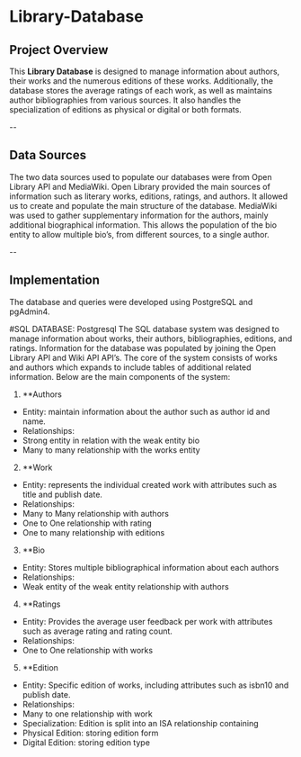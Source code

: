 # Library-Database

## Project Overview
This **Library Database** is designed to manage information about authors, their works and the numerous editions of these works. Additionally, the database stores the average ratings of each work, as well as maintains author bibliographies from various sources. It also handles the specialization of editions as physical or digital or both formats.

--

## Data Sources
The two data sources used to populate our databases were from Open Library API and MediaWiki. Open Library provided  the main sources of information such as literary works, editions, ratings, and authors. It allowed us to create and populate the main structure of the database. MediaWiki was used to gather supplementary information for the authors, mainly additional biographical information. This allows the population of the bio entity to allow multiple bio’s, from different sources, to a single author.

--

## Implementation
The database and queries were developed using PostgreSQL and pgAdmin4.

#SQL DATABASE: Postgresql
The SQL database system was designed to manage information about works, their authors, bibliographies, editions, and ratings. Information for the database was populated by joining the Open Library API and Wiki API API’s. The core of the system consists of works and authors which expands to include tables of additional related information. Below are the main components of the system:
1. **Authors
- Entity: maintain information about the author such as author id and name. 
- Relationships:
- Strong entity in relation with the weak entity bio 
- Many to many relationship with the works entity
2. **Work
- Entity: represents the individual created work with attributes such as title and publish date.
- Relationships: 
- Many to Many relationship with authors
- One to One relationship with rating
- One to many relationship with editions
3. **Bio
- Entity: Stores multiple bibliographical information about each authors
- Relationships:
- Weak entity of the weak entity relationship with authors
4. **Ratings
- Entity: Provides the average user feedback per work with attributes such as average rating and rating count.
- Relationships:
- One to One relationship with works
5. **Edition
- Entity: Specific edition of works, including attributes such as isbn10 and publish date.
- Relationships:
- Many to one relationship with work
- Specialization: Edition is split into an ISA relationship containing
- Physical Edition: storing edition form
- Digital Edition: storing edition type


